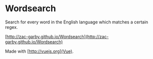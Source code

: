 # Wordsearch
Search for every word in the English language which matches a certain regex.

[http://zac-garby.github.io/Wordsearch](http://zac-garby.github.io/Wordsearch)

Made with [http://vuejs.org](Vue).
